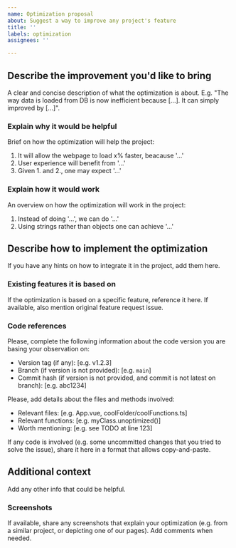 ```yaml
---
name: Optimization proposal
about: Suggest a way to improve any project's feature
title: ''
labels: optimization
assignees: ''

---
```


## Describe the improvement you'd like to bring
A clear and concise description of what the optimization is about.
E.g. "The way data is loaded from DB is now inefficient because [...]. It can simply improved by [...]".

### Explain why it would be helpful
Brief on how the optimization will help the project:
1. It will allow the webpage to load x% faster, beacause '...'
2. User experience will benefit from '...'
3. Given 1. and 2., one may expect '...'

### Explain how it would work
An overview on how the optimization will work in the project:
1. Instead of doing '...', we can do '...'
2. Using strings rather than objects one can achieve '...'

## Describe how to implement the optimization
If you have any hints on how to integrate it in the project, add them here.

### Existing features it is based on
If the optimization is based on a specific feature, reference it here. If available, also mention original feature request issue.

### Code references
Please, complete the following information about the code version you are basing your observation on:
 - Version tag (if any): [e.g. v1.2.3]
 - Branch (if version is not provided): [e.g. `main`]
 - Commit hash (if version is not provided, and commit is not latest on branch): [e.g. abc1234]

Please, add details about the files and methods involved:
 - Relevant files: [e.g. App.vue, coolFolder/coolFunctions.ts]
 - Relevant functions: [e.g. myClass.unoptimized()]
 - Worth mentioning: [e.g. see TODO at line 123]

If any code is involved (e.g. some uncommitted changes that you tried to solve the issue), share it here in a format that allows copy-and-paste.

## Additional context
Add any other info that could be helpful.

### Screenshots
If available, share any screenshots that explain your optimization (e.g. from a similar project, or depicting one of our pages). Add comments when needed.
